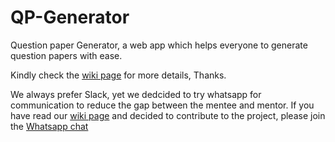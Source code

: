 # QP-Generator
Question paper Generator, a web app which helps everyone to generate question papers with ease. 

Kindly check the [wiki page](https://github.com/Team-Tomato/QP-Generator/wiki) for more details, Thanks.

We always prefer Slack, yet we dedcided to try whatsapp for communication to reduce the gap between the mentee and mentor. If you have read our [wiki page](https://github.com/Team-Tomato/QP-Generator/wiki) and decided to contribute to the project, please join the [Whatsapp chat](https://chat.whatsapp.com/FPC7s89jrtr44ZvCHY9CJM)
